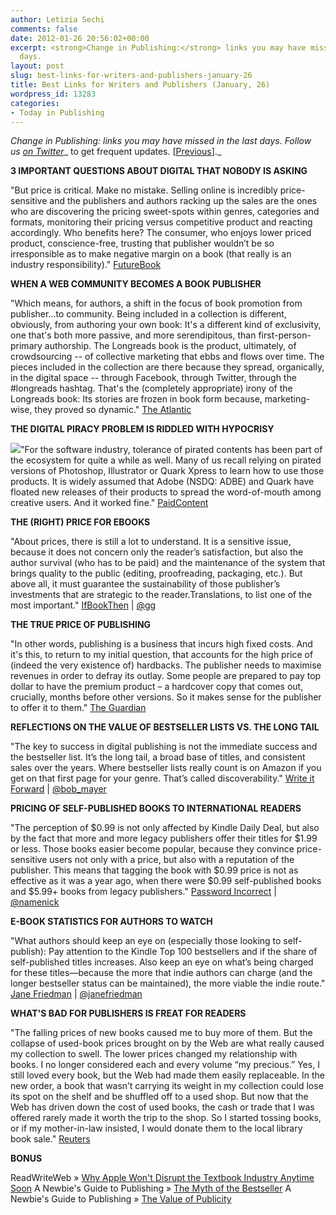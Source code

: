 ```yaml
---
author: Letizia Sechi
comments: false
date: 2012-01-26 20:56:02+00:00
excerpt: <strong>Change in Publishing:</strong> links you may have missed in the last
  days.
layout: post
slug: best-links-for-writers-and-publishers-january-26
title: Best Links for Writers and Publishers (January, 26)
wordpress_id: 13283
categories:
- Today in Publishing
---
```


_Change in Publishing: links you may have missed in the last days.
Follow us [on Twitter](http://www.twitter.com/40kbooks)__ to get frequent updates. [[Previous](http://www.40kbooks.com/?p=13242)]._

**3 IMPORTANT QUESTIONS ABOUT DIGITAL THAT NOBODY IS ASKING**

"But price is critical. Make no mistake. Selling online is incredibly price-sensitive and the publishers and authors racking up the sales are the ones who are discovering the pricing sweet-spots within genres, categories and formats, monitoring their pricing versus competitive product and reacting accordingly. Who benefits here? The consumer, who enjoys lower priced product, conscience-free, trusting that publisher wouldn’t be so irresponsible as to make negative margin on a book (that really is an industry responsibility)."
[FutureBook](http://www.futurebook.net/content/3-important-questions-about-digital-nobody-asking)

**WHEN A WEB COMMUNITY BECOMES A BOOK PUBLISHER**

"Which means, for authors, a shift in the focus of book promotion from publisher...to community. Being included in a collection is different, obviously, from authoring your own book: It's a different kind of exclusivity, one that's both more passive, and more serendipitous, than first-person-primary authorship. The Longreads book is the product, ultimately, of crowdsourcing -- of collective marketing that ebbs and flows over time. The pieces included in the collection are there because they spread, organically, in the digital space -- through Facebook, through Twitter, through the #longreads hashtag. That's the (completely appropriate) irony of the Longreads book: Its stories are frozen in book form because, marketing-wise, they proved so dynamic."
[The Atlantic](http://www.theatlantic.com/technology/archive/2012/01/when-a-web-community-becomes-a-book-publisher/251560/)

**THE DIGITAL PIRACY PROBLEM IS RIDDLED WITH HYPOCRISY**

![](http://www.40kbooks.com/wp-content/uploads/piracy-pirate-skull-and-crossbones-poison-symbol-illegal-download-s1.jpg)"For the software industry, tolerance of pirated contents has been part of the ecosystem for quite a while as well. Many of us recall relying on pirated versions of Photoshop, Illustrator or Quark Xpress to learn how to use those products. It is widely assumed that Adobe (NSDQ: ADBE) and Quark have floated new releases of their products to spread the word-of-mouth among creative users. And it worked fine."
[PaidContent](http://paidcontent.org/article/419-the-digital-piracy-problem-is-riddled-with-hypocrisy/)

**THE (RIGHT) PRICE FOR EBOOKS**

"About prices, there is still a lot to understand. It is a sensitive issue, because it does not concern only the reader’s satisfaction, but also the author survival (who has to be paid) and the maintenance of the system that brings quality to the public (editing, proofreading, packaging, etc.). But above all, it must guarantee the sustainability of those publisher’s investments that are strategic to the reader.Translations, to list one of the most important."
[IfBookThen](http://www.ifbookthen.com/?p=992) | [@gg](https://twitter.com/#!/gg)

**THE TRUE PRICE OF PUBLISHING**

"In other words, publishing is a business that incurs high fixed costs. And it's this, to return to my initial question, that accounts for the high price of (indeed the very existence of) hardbacks. The publisher needs to maximise revenues in order to defray its outlay. Some people are prepared to pay top dollar to have the premium product – a hardcover copy that comes out, crucially, months before other versions. So it makes sense for the publisher to offer it to them."
[The Guardian](http://www.guardian.co.uk/books/booksblog/2011/aug/04/price-publishing-ebooks)

**REFLECTIONS ON THE VALUE OF BESTSELLER LISTS VS. THE LONG TAIL**

"The key to success in digital publishing is not the immediate success and the bestseller list. It’s the long tail, a broad base of titles, and consistent sales over the years. Where bestseller lists really count is on Amazon if you get on that first page for your genre. That’s called discoverability."
[Write it Forward](http://writeitforward.wordpress.com/2012/01/22/reflections-on-the-value-of-bestseller-lists-vs-the-long-tail/) | [@bob_mayer](http://twitter.com/bob_mayer)

**PRICING OF SELF-PUBLISHED BOOKS TO INTERNATIONAL READERS**

"The perception of $0.99 is not only affected by Kindle Daily Deal, but also by the fact that more and more legacy publishers offer their titles for $1.99 or less. Those books easier become popular, because they convince price-sensitive users not only with a price, but also with a reputation of the publisher.
This means that tagging the book with $0.99 price is not as effective as it was a year ago, when there were $0.99 self-published books and $5.99+ books from legacy publishers."
[Password Incorrect](http://www.passwordincorrect.com/2012/01/20/pricing-of-self-published-books-to-international-readers/) | [@namenick](http://twitter.com/namenick)

**E-BOOK STATISTICS FOR AUTHORS TO WATCH**

"What authors should keep an eye on (especially those looking to self-publish): Pay attention to the Kindle Top 100 bestsellers and if the share of self-published titles increases. Also keep an eye on what’s being charged for these titles—because the more that indie authors can charge (and the longer bestseller status can be maintained), the more viable the indie route."
[Jane Friedman](http://janefriedman.com/2012/01/18/e-book-statistics-for-authors-to-watch/) | [@janefriedman](http://twitter.com/janefriedman)

**WHAT'S BAD FOR PUBLISHERS IS FREAT FOR READERS**

"The falling prices of new books caused me to buy more of them. But the collapse of used-book prices brought on by the Web are what really caused my collection to swell. The lower prices changed my relationship with books. I no longer considered each and every volume “my precious.” Yes, I still loved every book, but the Web had made them easily replaceable. In the new order, a book that wasn’t carrying its weight in my collection could lose its spot on the shelf and be shuffled off to a used shop. But now that the Web has driven down the cost of used books, the cash or trade that I was offered rarely made it worth the trip to the shop. So I started tossing books, or if my mother-in-law insisted, I would donate them to the local library book sale."
[Reuters](http://blogs.reuters.com/jackshafer/2012/01/20/whats-bad-for-publishers-is-great-for-readers/)

**BONUS**

ReadWriteWeb » [Why Apple Won't Disrupt the Textbook Industry Anytime Soon](http://www.readwriteweb.com/archives/why_apple_wont_disrupt_the_textbook_industry_anyti.php)
A Newbie's Guide to Publishing » [The Myth of the Bestseller](http://jakonrath.blogspot.com/2012/01/myth-of-bestseller.html)
A Newbie's Guide to Publishing » [The Value of Publicity](http://jakonrath.blogspot.com/2012/01/value-of-publicity.html)

